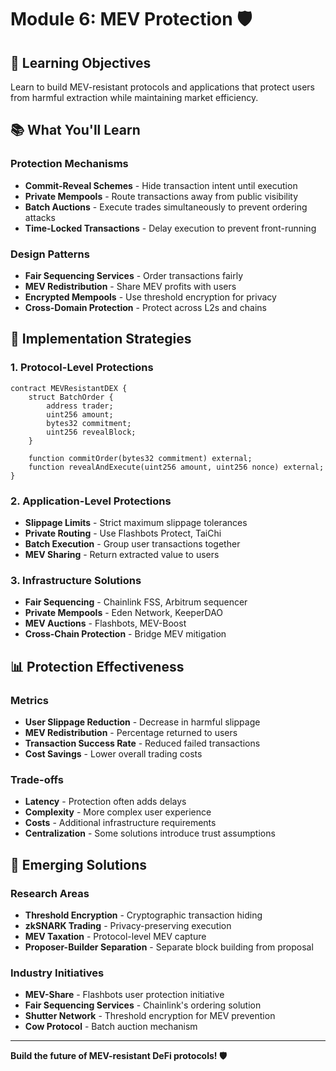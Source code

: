 # Module 6: MEV Protection 🛡️

## 🎯 Learning Objectives

Learn to build MEV-resistant protocols and applications that protect users from harmful extraction while maintaining market efficiency.

## 📚 What You'll Learn

### Protection Mechanisms
- **Commit-Reveal Schemes** - Hide transaction intent until execution
- **Private Mempools** - Route transactions away from public visibility
- **Batch Auctions** - Execute trades simultaneously to prevent ordering attacks
- **Time-Locked Transactions** - Delay execution to prevent front-running

### Design Patterns
- **Fair Sequencing Services** - Order transactions fairly
- **MEV Redistribution** - Share MEV profits with users
- **Encrypted Mempools** - Use threshold encryption for privacy
- **Cross-Domain Protection** - Protect across L2s and chains

## 🔧 Implementation Strategies

### 1. Protocol-Level Protections
```solidity
contract MEVResistantDEX {
    struct BatchOrder {
        address trader;
        uint256 amount;
        bytes32 commitment;
        uint256 revealBlock;
    }
    
    function commitOrder(bytes32 commitment) external;
    function revealAndExecute(uint256 amount, uint256 nonce) external;
}
```

### 2. Application-Level Protections
- **Slippage Limits** - Strict maximum slippage tolerances
- **Private Routing** - Use Flashbots Protect, TaiChi
- **Batch Execution** - Group user transactions together
- **MEV Sharing** - Return extracted value to users

### 3. Infrastructure Solutions
- **Fair Sequencing** - Chainlink FSS, Arbitrum sequencer
- **Private Mempools** - Eden Network, KeeperDAO
- **MEV Auctions** - Flashbots, MEV-Boost
- **Cross-Chain Protection** - Bridge MEV mitigation

## 📊 Protection Effectiveness

### Metrics
- **User Slippage Reduction** - Decrease in harmful slippage
- **MEV Redistribution** - Percentage returned to users
- **Transaction Success Rate** - Reduced failed transactions
- **Cost Savings** - Lower overall trading costs

### Trade-offs
- **Latency** - Protection often adds delays
- **Complexity** - More complex user experience
- **Costs** - Additional infrastructure requirements
- **Centralization** - Some solutions introduce trust assumptions

## 🔮 Emerging Solutions

### Research Areas
- **Threshold Encryption** - Cryptographic transaction hiding
- **zkSNARK Trading** - Privacy-preserving execution
- **MEV Taxation** - Protocol-level MEV capture
- **Proposer-Builder Separation** - Separate block building from proposal

### Industry Initiatives
- **MEV-Share** - Flashbots user protection initiative
- **Fair Sequencing Services** - Chainlink's ordering solution
- **Shutter Network** - Threshold encryption for MEV prevention
- **Cow Protocol** - Batch auction mechanism

---

**Build the future of MEV-resistant DeFi protocols! 🛡️**
